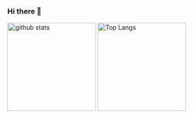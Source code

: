 ### Hi there 👋

<p align="left"> 
  <img alt="github stats" height="200px" src="https://github-readme-stats.vercel.app/api?username=hdmt&theme=transparent&show_icons=ture" />
  <img alt="Top Langs" height="200px" src="https://github-readme-stats.vercel.app/api/top-langs/?username=hdmt&layout=compact&show_icons=true&theme=transparent" />
</p>

